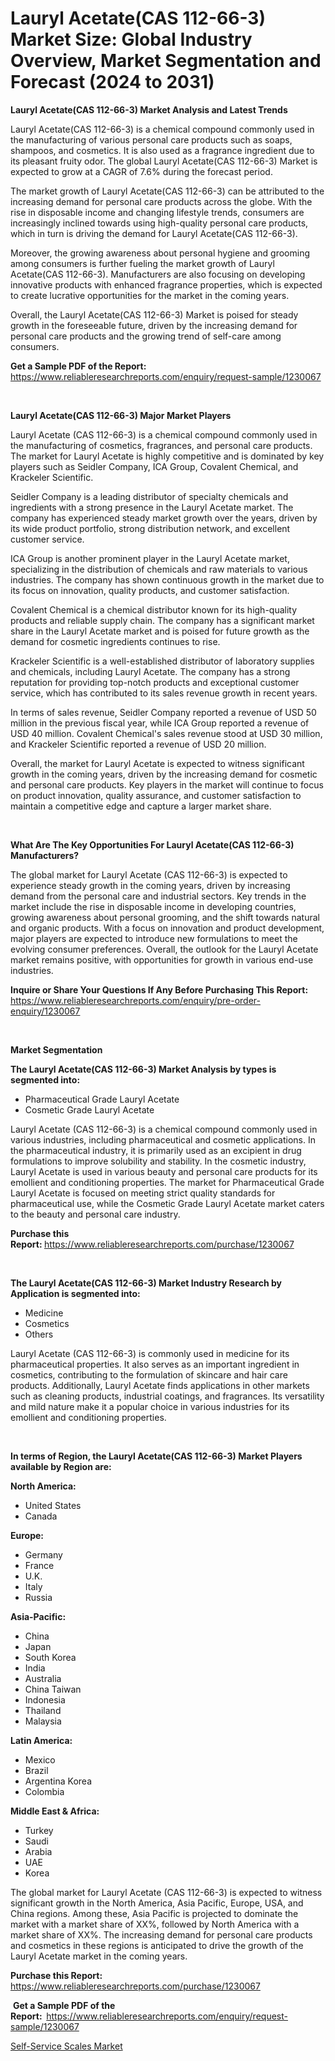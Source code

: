 <p><h1>Lauryl Acetate(CAS 112-66-3) Market Size: Global Industry Overview, Market Segmentation and Forecast (2024 to 2031)</h1></p><p><strong>Lauryl Acetate(CAS 112-66-3) Market Analysis and Latest Trends</strong></p>
<p><p>Lauryl Acetate(CAS 112-66-3) is a chemical compound commonly used in the manufacturing of various personal care products such as soaps, shampoos, and cosmetics. It is also used as a fragrance ingredient due to its pleasant fruity odor. The global Lauryl Acetate(CAS 112-66-3) Market is expected to grow at a CAGR of 7.6% during the forecast period.</p><p>The market growth of Lauryl Acetate(CAS 112-66-3) can be attributed to the increasing demand for personal care products across the globe. With the rise in disposable income and changing lifestyle trends, consumers are increasingly inclined towards using high-quality personal care products, which in turn is driving the demand for Lauryl Acetate(CAS 112-66-3).</p><p>Moreover, the growing awareness about personal hygiene and grooming among consumers is further fueling the market growth of Lauryl Acetate(CAS 112-66-3). Manufacturers are also focusing on developing innovative products with enhanced fragrance properties, which is expected to create lucrative opportunities for the market in the coming years.</p><p>Overall, the Lauryl Acetate(CAS 112-66-3) Market is poised for steady growth in the foreseeable future, driven by the increasing demand for personal care products and the growing trend of self-care among consumers.</p></p>
<p><strong>Get a Sample PDF of the Report:&nbsp;</strong> <a href="https://www.reliableresearchreports.com/enquiry/request-sample/1230067">https://www.reliableresearchreports.com/enquiry/request-sample/1230067</a></p>
<p>&nbsp;</p>
<p><strong>Lauryl Acetate(CAS 112-66-3) Major Market Players</strong></p>
<p><p>Lauryl Acetate (CAS 112-66-3) is a chemical compound commonly used in the manufacturing of cosmetics, fragrances, and personal care products. The market for Lauryl Acetate is highly competitive and is dominated by key players such as Seidler Company, ICA Group, Covalent Chemical, and Krackeler Scientific.</p><p>Seidler Company is a leading distributor of specialty chemicals and ingredients with a strong presence in the Lauryl Acetate market. The company has experienced steady market growth over the years, driven by its wide product portfolio, strong distribution network, and excellent customer service.</p><p>ICA Group is another prominent player in the Lauryl Acetate market, specializing in the distribution of chemicals and raw materials to various industries. The company has shown continuous growth in the market due to its focus on innovation, quality products, and customer satisfaction.</p><p>Covalent Chemical is a chemical distributor known for its high-quality products and reliable supply chain. The company has a significant market share in the Lauryl Acetate market and is poised for future growth as the demand for cosmetic ingredients continues to rise.</p><p>Krackeler Scientific is a well-established distributor of laboratory supplies and chemicals, including Lauryl Acetate. The company has a strong reputation for providing top-notch products and exceptional customer service, which has contributed to its sales revenue growth in recent years.</p><p>In terms of sales revenue, Seidler Company reported a revenue of USD 50 million in the previous fiscal year, while ICA Group reported a revenue of USD 40 million. Covalent Chemical's sales revenue stood at USD 30 million, and Krackeler Scientific reported a revenue of USD 20 million.</p><p>Overall, the market for Lauryl Acetate is expected to witness significant growth in the coming years, driven by the increasing demand for cosmetic and personal care products. Key players in the market will continue to focus on product innovation, quality assurance, and customer satisfaction to maintain a competitive edge and capture a larger market share.</p></p>
<p>&nbsp;</p>
<p><strong>What Are The Key Opportunities For Lauryl Acetate(CAS 112-66-3) Manufacturers?</strong></p>
<p><p>The global market for Lauryl Acetate (CAS 112-66-3) is expected to experience steady growth in the coming years, driven by increasing demand from the personal care and industrial sectors. Key trends in the market include the rise in disposable income in developing countries, growing awareness about personal grooming, and the shift towards natural and organic products. With a focus on innovation and product development, major players are expected to introduce new formulations to meet the evolving consumer preferences. Overall, the outlook for the Lauryl Acetate market remains positive, with opportunities for growth in various end-use industries.</p></p>
<p><strong>Inquire or Share Your Questions If Any Before Purchasing This Report:</strong> <a href="https://www.reliableresearchreports.com/enquiry/pre-order-enquiry/1230067">https://www.reliableresearchreports.com/enquiry/pre-order-enquiry/1230067</a></p>
<p>&nbsp;</p>
<p><strong>Market Segmentation</strong></p>
<p><strong>The Lauryl Acetate(CAS 112-66-3) Market Analysis by types is segmented into:</strong></p>
<p><ul><li>Pharmaceutical Grade Lauryl Acetate</li><li>Cosmetic Grade Lauryl Acetate</li></ul></p>
<p><p>Lauryl Acetate (CAS 112-66-3) is a chemical compound commonly used in various industries, including pharmaceutical and cosmetic applications. In the pharmaceutical industry, it is primarily used as an excipient in drug formulations to improve solubility and stability. In the cosmetic industry, Lauryl Acetate is used in various beauty and personal care products for its emollient and conditioning properties. The market for Pharmaceutical Grade Lauryl Acetate is focused on meeting strict quality standards for pharmaceutical use, while the Cosmetic Grade Lauryl Acetate market caters to the beauty and personal care industry.</p></p>
<p><strong>Purchase this Report:&nbsp;</strong><a href="https://www.reliableresearchreports.com/purchase/1230067">https://www.reliableresearchreports.com/purchase/1230067</a></p>
<p>&nbsp;</p>
<p><strong>The Lauryl Acetate(CAS 112-66-3) Market Industry Research by Application is segmented into:</strong></p>
<p><ul><li>Medicine</li><li>Cosmetics</li><li>Others</li></ul></p>
<p><p>Lauryl Acetate (CAS 112-66-3) is commonly used in medicine for its pharmaceutical properties. It also serves as an important ingredient in cosmetics, contributing to the formulation of skincare and hair care products. Additionally, Lauryl Acetate finds applications in other markets such as cleaning products, industrial coatings, and fragrances. Its versatility and mild nature make it a popular choice in various industries for its emollient and conditioning properties.</p></p>
<p>&nbsp;</p>
<p><strong>In terms of Region, the Lauryl Acetate(CAS 112-66-3) Market Players available by Region are:</strong></p>
<p>
    <p> <strong> North America: </strong>
        <ul>
            <li>United States</li>
            <li>Canada</li>
        </ul>
        </p> 
    <p> <strong> Europe: </strong>
        <ul>
            <li>Germany</li>
            <li>France</li>
            <li>U.K.</li>
            <li>Italy</li>
            <li>Russia</li>
        </ul>
        </p> 
    <p> <strong> Asia-Pacific: </strong>
        <ul>
            <li>China</li>
            <li>Japan</li>
            <li>South Korea</li>
            <li>India</li>
            <li>Australia</li>
            <li>China Taiwan</li>
            <li>Indonesia</li>
            <li>Thailand</li>
            <li>Malaysia</li>
        </ul>
        </p> 
    <p> <strong> Latin America: </strong>
        <ul>
            <li>Mexico</li>
            <li>Brazil</li>
            <li>Argentina Korea</li>
            <li>Colombia</li>
        </ul>
        </p> 
    <p> <strong> Middle East & Africa: </strong>
        <ul>
            <li>Turkey</li>
            <li>Saudi</li>
            <li>Arabia</li>
            <li>UAE</li>
            <li>Korea</li>
        </ul>
    </p>
    </p>
<p><p>The global market for Lauryl Acetate (CAS 112-66-3) is expected to witness significant growth in the North America, Asia Pacific, Europe, USA, and China regions. Among these, Asia Pacific is projected to dominate the market with a market share of XX%, followed by North America with a market share of XX%. The increasing demand for personal care products and cosmetics in these regions is anticipated to drive the growth of the Lauryl Acetate market in the coming years.</p></p>
<p><strong>Purchase this Report: </strong><a href="https://www.reliableresearchreports.com/purchase/1230067">https://www.reliableresearchreports.com/purchase/1230067</a></p>
<p>&nbsp;<strong>Get a Sample PDF of the Report:&nbsp;&nbsp;</strong><a href="https://www.reliableresearchreports.com/enquiry/request-sample/1230067">https://www.reliableresearchreports.com/enquiry/request-sample/1230067</a></p>
<p><strong></strong></p>
<p><p><a href="https://forested-sushi-9b0.notion.site/Self-Service-Scales-Market-Furnish-Information-about-Market-Size-Market-Share-Market-Dynamics-and-0a161dc0b9e4454b8bfbf199b1530370">Self-Service Scales Market</a></p></p>